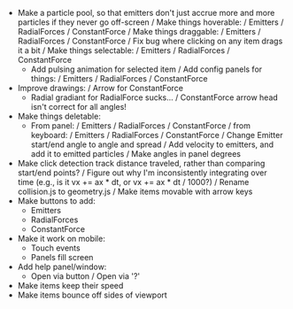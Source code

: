  - Make a particle pool, so that emitters don't just accrue more and more
   particles if they never go off-screen
 / Make things hoverable:
    / Emitters
    / RadialForces
    / ConstantForce
 / Make things draggable:
    / Emitters
    / RadialForces
    / ConstantForce
    / Fix bug where clicking on any item drags it a bit
 / Make things selectable:
    / Emitters
    / RadialForces
    / ConstantForce
    - Add pulsing animation for selected item
 / Add config panels for things:
    / Emitters
    / RadialForces
    / ConstantForce
 - Improve drawings:
    / Arrow for ConstantForce
    - Radial gradiant for RadialForce sucks...
    / ConstantForce arrow head isn't correct for all angles!
 - Make things deletable:
    - From panel:
        / Emitters
        / RadialForces
        / ConstantForce
    / from keyboard:
        / Emitters
        / RadialForces
        / ConstantForce
 / Change Emitter start/end angle to angle and spread
 / Add velocity to emitters, and add it to emitted particles
 / Make angles in panel degrees
 - Make click detection track distance traveled, rather than comparing
   start/end points?
 / Figure out why I'm inconsistently integrating over time (e.g.,  is it vx +=
   ax * dt, or vx += ax * dt / 1000?)
 / Rename collision.js to geometry.js
 / Make items movable with arrow keys
 - Make buttons to add:
    - Emitters
    - RadialForces
    - ConstantForce
 - Make it work on mobile:
    - Touch events
    - Panels fill screen
 - Add help panel/window:
    - Open via button
    / Open via '?'
 - Make items keep their speed
 - Make items bounce off sides of viewport

